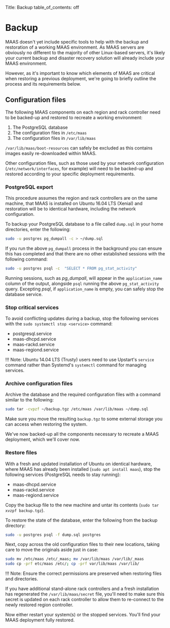 Title: Backup
table_of_contents: off

# Backup

MAAS doesn't yet include specific tools to help with the backup and restoration
of a working MAAS environment. As MAAS servers are obviously no different to
the majority of other Linux-based servers, it's likely your current backup and
disaster recovery solution will already include your MAAS environment. 

However, as it's important to know which elements of MAAS are critical when
restoring a previous deployment, we're going to briefly outline the process and
its requirements below.

## Configuration files

The following MAAS components on each region and rack controller need to be
backed-up and restored to recreate a working environment:

1. The PostgreSQL database
1. The configuration files in `/etc/maas`
1. The configuration files in `/var/lib/maas`

`/var/lib/maas/boot-resources` can safely be excluded as this contains images
easily re-downloaded within MAAS. 

Other configuration files, such as those used by your network configuration
(`/etc/network/interfaces`, for example) will need to be backed-up and restored
according to your specific deployment requirements. 

### PostgreSQL export

This procedure assumes the region and rack controllers are on the same machine,
that MAAS is installed on Ubuntu 16.04 LTS (Xenial) and restoration will be to
identical hardware, including the network configuration.

To backup your PostgreSQL database to a file called `dump.sql` in your home
directories, enter the following:

```bash
sudo -u postgres pg_dumpall -c > ~/dump.sql
```

If you run the above `pg_dumpall` process in the background you can ensure this
has completed and that there are no other established sessions with the
following command:

```bash
sudo -u postgres psql -c  "SELECT * FROM pg_stat_activity"
```

Running sessions, such as *pg_dumpall*, will appear in the `application_name`
column of the output, alongside `psql` running the above `pg_stat_activity`
query.  Excepting *psql*, if `application_name` is empty, you can safely stop
the database service.

### Stop critical services

To avoid conflicting updates during a backup, stop the following services with
the `sudo systemctl stop <service>` command:

- postgresql.service 
- maas-dhcpd.service
- maas-rackd.service
- maas-regiond.service

!!! Note: 
    Ubuntu 14.04 LTS (Trusty) users need to use Upstart's `service`
    command rather than Systemd's `systemctl` command for managing services.

### Archive configuration files

Archive the database and the required configuration files with a command
similar to the following:

```bash
sudo tar -cvpzf ~/backup.tgz /etc/maas /var/lib/maas ~/dump.sql
```
Make sure you move the resulting `backup.tgz` to some external storage you can access when
restoring the system. 

We've now backed-up all the components necessary to recreate a MAAS deployment,
which we'll cover now.

### Restore files

With a fresh and updated installation of Ubuntu on identical hardware, where
MAAS has already been installed (`sudo apt install maas`), stop the following
services (PostgreSQL needs to stay running):

- maas-dhcpd.service
- maas-rackd.service
- maas-regiond.service

Copy the backup file to the new machine and untar its contents (`sudo tar xvzpf
backup.tgz`).

To restore the state of the database, enter the following from the backup
directory:

```bash
sudo -u postgres psql -f dump.sql postgres
```

Next, copy across the old configuration files to their new locations, taking
care to move the originals aside just in case:

```bash
sudo mv /etc/maas /etc/_maas; mv /var/lib/maas /var/lib/_maas
sudo cp -prf etc/maas /etc/; cp -prf var/lib/maas /var/lib/
```

!!! Note: 
    Ensure the correct permissions are preserved when restoring files and
    directories.

If you have additional stand-alone rack controllers and a fresh installation
has regenerated the  `/var/lib/maas/secret` file, you'll need to make sure this
secret is updated on each rack controller to allow them to re-connect to the
newly restored region controller.

Now either restart your system(s) or the stopped services. You'll find your
MAAS deployment fully restored. 
